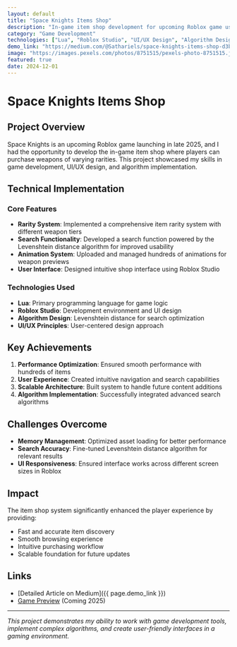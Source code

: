 ```yaml
---
layout: default
title: "Space Knights Items Shop"
description: "In-game item shop development for upcoming Roblox game using Lua and Roblox Studio"
category: "Game Development"
technologies: ["Lua", "Roblox Studio", "UI/UX Design", "Algorithm Design"]
demo_link: "https://medium.com/@Sathariels/space-knights-items-shop-d3bd2bae76d1"
image: "https://images.pexels.com/photos/8751515/pexels-photo-8751515.jpeg"
featured: true
date: 2024-12-01
---
```


# Space Knights Items Shop

## Project Overview

Space Knights is an upcoming Roblox game launching in late 2025, and I had the opportunity to develop the in-game item shop where players can purchase weapons of varying rarities. This project showcased my skills in game development, UI/UX design, and algorithm implementation.

## Technical Implementation

### Core Features
- **Rarity System**: Implemented a comprehensive item rarity system with different weapon tiers
- **Search Functionality**: Developed a search function powered by the Levenshtein distance algorithm for improved usability
- **Animation System**: Uploaded and managed hundreds of animations for weapon previews
- **User Interface**: Designed intuitive shop interface using Roblox Studio

### Technologies Used
- **Lua**: Primary programming language for game logic
- **Roblox Studio**: Development environment and UI design
- **Algorithm Design**: Levenshtein distance for search optimization
- **UI/UX Principles**: User-centered design approach

## Key Achievements

1. **Performance Optimization**: Ensured smooth performance with hundreds of items
2. **User Experience**: Created intuitive navigation and search capabilities
3. **Scalable Architecture**: Built system to handle future content additions
4. **Algorithm Implementation**: Successfully integrated advanced search algorithms

## Challenges Overcome

- **Memory Management**: Optimized asset loading for better performance
- **Search Accuracy**: Fine-tuned Levenshtein distance algorithm for relevant results
- **UI Responsiveness**: Ensured interface works across different screen sizes in Roblox

## Impact

The item shop system significantly enhanced the player experience by providing:
- Fast and accurate item discovery
- Smooth browsing experience
- Intuitive purchasing workflow
- Scalable foundation for future updates

## Links

- [Detailed Article on Medium]({{ page.demo_link }})
- [Game Preview](#) (Coming 2025)

---

*This project demonstrates my ability to work with game development tools, implement complex algorithms, and create user-friendly interfaces in a gaming environment.*
